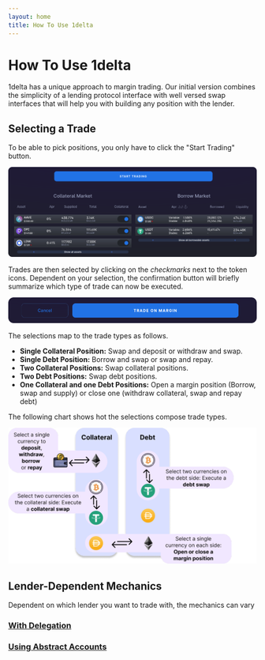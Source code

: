 ```yaml
---
layout: home
title: How To Use 1delta
---
```


# How To Use 1delta

1delta has a unique approach to margin trading. Our initial version combines the simplicity of a lending protocol interface with well versed swap interfaces that will help you with building any position with the lender.


## Selecting a Trade

To be able to pick positions, you only have to click the "Start Trading" button. 

![Start Trading](../assets/selection-screenshot.png "Start by clicking 'Start Trading'!")

Trades are then selected by clicking on the *checkmarks* next to the token icons. Dependent on your selection, the confirmation button will briefly summarize which type of trade can now be executed.

![Selection](../assets/pick-screenshot.png "Confirm")

The selections map to the trade types as follows.
- **Single Collateral Position:** Swap and deposit or withdraw and swap.
- **Single Debt Position:** Borrow and swap or swap and repay.
- **Two Collateral Positions:** Swap collateral positions.
- **Two Debt Positions:** Swap debt positions.
- **One Collateral and one Debt Positions:** Open a margin position (Borrow, swap and supply) or close one (withdraw collateral, swap and repay debt)

The following chart shows hot the selections compose trade types.

![Trade Selection](../assets/trade-selections.png "Build a position by just clicking on them!")

## Lender-Dependent Mechanics

Dependent on which lender you want to trade with, the mechanics can vary

### [With Delegation](delegation.md)
### [Using Abstract Accounts](abstract-accounts.md)
